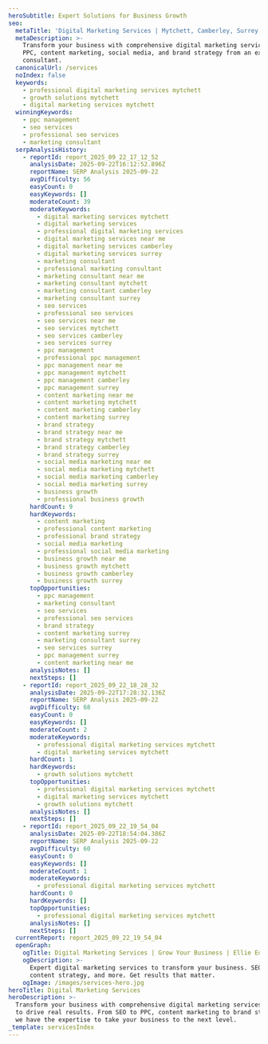 ```yaml
---
heroSubtitle: Expert Solutions for Business Growth
seo:
  metaTitle: 'Digital Marketing Services | Mytchett, Camberley, Surrey'
  metaDescription: >-
    Transform your business with comprehensive digital marketing services. SEO,
    PPC, content marketing, social media, and brand strategy from an expert
    consultant.
  canonicalUrl: /services
  noIndex: false
  keywords:
    - professional digital marketing services mytchett
    - growth solutions mytchett
    - digital marketing services mytchett
  winningKeywords:
    - ppc management
    - seo services
    - professional seo services
    - marketing consultant
  serpAnalysisHistory:
    - reportId: report_2025_09_22_17_12_52
      analysisDate: 2025-09-22T16:12:52.896Z
      reportName: SERP Analysis 2025-09-22
      avgDifficulty: 56
      easyCount: 0
      easyKeywords: []
      moderateCount: 39
      moderateKeywords:
        - digital marketing services mytchett
        - digital marketing services
        - professional digital marketing services
        - digital marketing services near me
        - digital marketing services camberley
        - digital marketing services surrey
        - marketing consultant
        - professional marketing consultant
        - marketing consultant near me
        - marketing consultant mytchett
        - marketing consultant camberley
        - marketing consultant surrey
        - seo services
        - professional seo services
        - seo services near me
        - seo services mytchett
        - seo services camberley
        - seo services surrey
        - ppc management
        - professional ppc management
        - ppc management near me
        - ppc management mytchett
        - ppc management camberley
        - ppc management surrey
        - content marketing near me
        - content marketing mytchett
        - content marketing camberley
        - content marketing surrey
        - brand strategy
        - brand strategy near me
        - brand strategy mytchett
        - brand strategy camberley
        - brand strategy surrey
        - social media marketing near me
        - social media marketing mytchett
        - social media marketing camberley
        - social media marketing surrey
        - business growth
        - professional business growth
      hardCount: 9
      hardKeywords:
        - content marketing
        - professional content marketing
        - professional brand strategy
        - social media marketing
        - professional social media marketing
        - business growth near me
        - business growth mytchett
        - business growth camberley
        - business growth surrey
      topOpportunities:
        - ppc management
        - marketing consultant
        - seo services
        - professional seo services
        - brand strategy
        - content marketing surrey
        - marketing consultant surrey
        - seo services surrey
        - ppc management surrey
        - content marketing near me
      analysisNotes: []
      nextSteps: []
    - reportId: report_2025_09_22_18_28_32
      analysisDate: 2025-09-22T17:28:32.136Z
      reportName: SERP Analysis 2025-09-22
      avgDifficulty: 68
      easyCount: 0
      easyKeywords: []
      moderateCount: 2
      moderateKeywords:
        - professional digital marketing services mytchett
        - digital marketing services mytchett
      hardCount: 1
      hardKeywords:
        - growth solutions mytchett
      topOpportunities:
        - professional digital marketing services mytchett
        - digital marketing services mytchett
        - growth solutions mytchett
      analysisNotes: []
      nextSteps: []
    - reportId: report_2025_09_22_19_54_04
      analysisDate: 2025-09-22T18:54:04.386Z
      reportName: SERP Analysis 2025-09-22
      avgDifficulty: 60
      easyCount: 0
      easyKeywords: []
      moderateCount: 1
      moderateKeywords:
        - professional digital marketing services mytchett
      hardCount: 0
      hardKeywords: []
      topOpportunities:
        - professional digital marketing services mytchett
      analysisNotes: []
      nextSteps: []
  currentReport: report_2025_09_22_19_54_04
  openGraph:
    ogTitle: Digital Marketing Services | Grow Your Business | Ellie Edwards
    ogDescription: >-
      Expert digital marketing services to transform your business. SEO, PPC,
      content strategy, and more. Get results that matter.
    ogImage: /images/services-hero.jpg
heroTitle: Digital Marketing Services
heroDescription: >-
  Transform your business with comprehensive digital marketing services designed
  to drive real results. From SEO to PPC, content marketing to brand strategy -
  we have the expertise to take your business to the next level.
_template: servicesIndex
---
```



